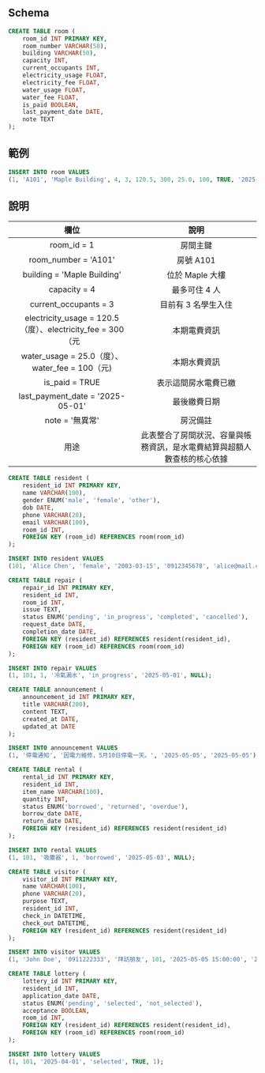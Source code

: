 ## Schema
```sql
CREATE TABLE room (
    room_id INT PRIMARY KEY,
    room_number VARCHAR(50),
    building VARCHAR(50),
    capacity INT,
    current_occupants INT,
    electricity_usage FLOAT,
    electricity_fee FLOAT,
    water_usage FLOAT,
    water_fee FLOAT,
    is_paid BOOLEAN,
    last_payment_date DATE,
    note TEXT
);
```
## 範例
```sql
INSERT INTO room VALUES
(1, 'A101', 'Maple Building', 4, 3, 120.5, 300, 25.0, 100, TRUE, '2025-05-01', '無異常');
```
## 說明
|欄位|說明|
|:--:|:--:|
|room_id = 1|房間主鍵|
|room_number = 'A101'|房號 A101|
|building = 'Maple Building'|位於 Maple 大樓|
|capacity = 4|最多可住 4 人|
|current_occupants = 3|目前有 3 名學生入住|
|electricity_usage = 120.5（度）、electricity_fee = 300（元|本期電費資訊|
|water_usage = 25.0（度）、water_fee = 100（元)|本期水費資訊|
|is_paid = TRUE|表示這間房水電費已繳|
|last_payment_date = '2025-05-01'|最後繳費日期|
|note = '無異常'|房況備註|
|用途| 此表整合了房間狀況、容量與帳務資訊，是水電費結算與超額人數查核的核心依據|
```sql
CREATE TABLE resident (
    resident_id INT PRIMARY KEY,
    name VARCHAR(100),
    gender ENUM('male', 'female', 'other'),
    dob DATE,
    phone VARCHAR(20),
    email VARCHAR(100),
    room_id INT,
    FOREIGN KEY (room_id) REFERENCES room(room_id)
);
```
```sql
INSERT INTO resident VALUES
(101, 'Alice Chen', 'female', '2003-03-15', '0912345678', 'alice@mail.com', 1);
```
```sql
CREATE TABLE repair (
    repair_id INT PRIMARY KEY,
    resident_id INT,
    room_id INT,
    issue TEXT,
    status ENUM('pending', 'in_progress', 'completed', 'cancelled'),
    request_date DATE,
    completion_date DATE,
    FOREIGN KEY (resident_id) REFERENCES resident(resident_id),
    FOREIGN KEY (room_id) REFERENCES room(room_id)
);
```
```sql
INSERT INTO repair VALUES
(1, 101, 1, '冷氣漏水', 'in_progress', '2025-05-01', NULL);
```
```sql
CREATE TABLE announcement (
    announcement_id INT PRIMARY KEY,
    title VARCHAR(200),
    content TEXT,
    created_at DATE,
    updated_at DATE
);
```
```sql
INSERT INTO announcement VALUES
(1, '停電通知', '因電力維修，5月10日停電一天。', '2025-05-05', '2025-05-05');
```
```sql
CREATE TABLE rental (
    rental_id INT PRIMARY KEY,
    resident_id INT,
    item_name VARCHAR(100),
    quantity INT,
    status ENUM('borrowed', 'returned', 'overdue'),
    borrow_date DATE,
    return_date DATE,
    FOREIGN KEY (resident_id) REFERENCES resident(resident_id)
);
```
```sql
INSERT INTO rental VALUES
(1, 101, '吸塵器', 1, 'borrowed', '2025-05-03', NULL);
```
```sql
CREATE TABLE visitor (
    visitor_id INT PRIMARY KEY,
    name VARCHAR(100),
    phone VARCHAR(20),
    purpose TEXT,
    resident_id INT,
    check_in DATETIME,
    check_out DATETIME,
    FOREIGN KEY (resident_id) REFERENCES resident(resident_id)
);
```
```sql
INSERT INTO visitor VALUES
(1, 'John Doe', '0911222333', '拜訪朋友', 101, '2025-05-05 15:00:00', '2025-05-05 17:30:00');
```
```sql
CREATE TABLE lottery (
    lottery_id INT PRIMARY KEY,
    resident_id INT,
    application_date DATE,
    status ENUM('pending', 'selected', 'not_selected'),
    acceptance BOOLEAN,
    room_id INT,
    FOREIGN KEY (resident_id) REFERENCES resident(resident_id),
    FOREIGN KEY (room_id) REFERENCES room(room_id)
);
```
```sql
INSERT INTO lottery VALUES
(1, 101, '2025-04-01', 'selected', TRUE, 1);
```
